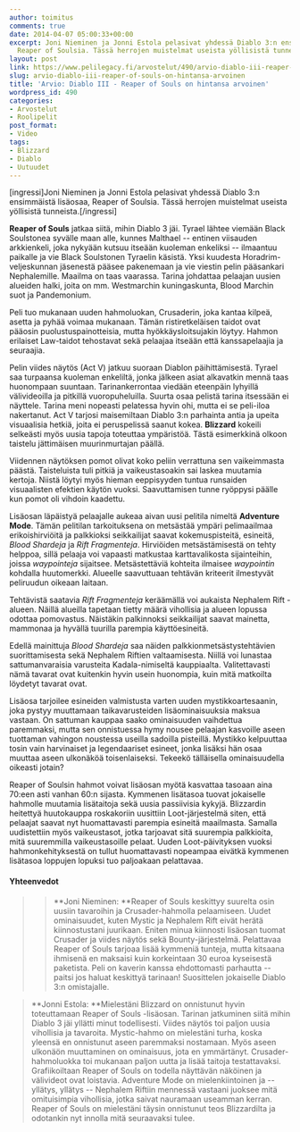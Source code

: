 ```yaml
---
author: toimitus
comments: true
date: 2014-04-07 05:00:33+00:00
excerpt: Joni Nieminen ja Jonni Estola pelasivat yhdessä Diablo 3:n ensimmäistä lisäosaa,
  Reaper of Soulsia. Tässä herrojen muistelmat useista yöllisistä tunneista.
layout: post
link: https://www.pelilegacy.fi/arvostelut/490/arvio-diablo-iii-reaper-of-souls-on-hintansa-arvoinen
slug: arvio-diablo-iii-reaper-of-souls-on-hintansa-arvoinen
title: 'Arvio: Diablo III - Reaper of Souls on hintansa arvoinen'
wordpress_id: 490
categories:
- Arvostelut
- Roolipelit
post_format:
- Video
tags:
- Blizzard
- Diablo
- Uutuudet
---
```






[ingressi]Joni Nieminen ja Jonni Estola pelasivat yhdessä Diablo 3:n ensimmäistä lisäosaa, Reaper of Soulsia. Tässä herrojen muistelmat useista yöllisistä tunneista.[/ingressi]





**Reaper of Souls** jatkaa siitä, mihin Diablo 3 jäi. Tyrael lähtee viemään Black Soulstonea syvälle maan alle, kunnes Malthael -- entinen viisauden arkkienkeli, joka nykyään kutsuu itseään kuoleman enkeliksi -- ilmaantuu paikalle ja vie Black Soulstonen Tyraelin käsistä. Yksi kuudesta Horadrim-veljeskunnan jäsenestä pääsee pakenemaan ja vie viestin pelin pääsankari Nephalemille. Maailma on taas vaarassa. Tarina johdattaa pelaajan uusien alueiden halki, joita on mm. Westmarchin kuningaskunta, Blood Marchin suot ja Pandemonium.





Peli tuo mukanaan uuden hahmoluokan, Crusaderin, joka kantaa kilpeä, asetta ja pyhää voimaa mukanaan. Tämän ristiretkeläisen taidot ovat pääosin puolustuspainotteisia, mutta hyökkäysloitsujakin löytyy. Hahmon erilaiset Law-taidot tehostavat sekä pelaajaa itseään että kanssapelaajia ja seuraajia.





Pelin viides näytös (Act V) jatkuu suoraan Diablon päihittämisestä. Tyrael saa turpaansa kuoleman enkeliltä, jonka jälkeen asiat alkavatkin mennä taas huonompaan suuntaan. Tarinankerrontaa viedään eteenpäin lyhyillä välivideoilla ja pitkillä vuoropuheluilla. Suurta osaa pelistä tarina itsessään ei näyttele. Tarina meni nopeasti pelatessa hyvin ohi, mutta ei se peli-iloa nakertanut. Act V tarjosi maisemiltaan Diablo 3:n parhainta antia ja upeita visuaalisia hetkiä, joita ei peruspelissä saanut kokea. **Blizzard** kokeili selkeästi myös uusia tapoja toteuttaa ympäristöä. Tästä esimerkkinä olkoon taistelu jättimäisen muurinmurtajan päällä.





Viidennen näytöksen pomot olivat koko peliin verrattuna sen vaikeimmasta päästä. Taisteluista tuli pitkiä ja vaikeustasoakin sai laskea muutamia kertoja. Niistä löytyi myös hieman eeppisyyden tuntua runsaiden visuaalisten efektien käytön vuoksi. Saavuttamisen tunne ryöppysi päälle kun pomot oli vihdoin kaadettu.



Lisäosan läpäistyä pelaajalle aukeaa aivan uusi pelitila nimeltä **Adventure Mode**. Tämän pelitilan tarkoituksena on metsästää ympäri pelimaailmaa erikoishirviöitä ja palkkioksi seikkailijat saavat kokemuspisteitä, esineitä, _Blood Shardeja_ ja _Rift Fragmenteja_. Hirviöiden metsästämisestä on tehty helppoa, sillä pelaaja voi vapaasti matkustaa karttavalikosta sijainteihin, joissa _waypointeja_ sijaitsee. Metsästettäviä kohteita ilmaisee _waypointin_ kohdalla huutomerkki. Alueelle saavuttuaan tehtävän kriteerit ilmestyvät peliruudun oikeaan laitaan.



Tehtävistä saatavia _Rift Fragmenteja_ keräämällä voi aukaista Nephalem Rift -alueen. Näillä alueilla tapetaan tietty määrä vihollisia ja alueen lopussa odottaa pomovastus. Näistäkin palkinnoksi seikkailijat saavat mainetta, mammonaa ja hyvällä tuurilla parempia käyttöesineitä.





Edellä mainittuja _Blood Shardeja_ saa näiden palkkionmetsästystehtävien suorittamisesta sekä Nephalem Riftien valtaamisesta. Niillä voi lunastaa sattumanvaraisia varusteita Kadala-nimiseltä kauppiaalta. Valitettavasti nämä tavarat ovat kuitenkin hyvin usein huonompia, kuin mitä matkoilta löydetyt tavarat ovat.





Lisäosa tarjoilee esineiden valmistusta varten uuden mystikkoartesaanin, joka pystyy muuttamaan taikavarusteiden lisäominaisuuksia maksua vastaan. On sattuman kauppaa saako ominaisuuden vaihdettua paremmaksi, mutta sen onnistuessa hymy nousee pelaajan kasvoille aseen tuottaman vahingon noustessa useilla sadoilla pisteillä. Mystikko kelpuuttaa tosin vain harvinaiset ja legendaariset esineet, jonka lisäksi hän osaa muuttaa aseen ulkonäköä toisenlaiseksi. Tekeekö tälläisella ominaisuudella oikeasti jotain?





Reaper of Soulsin hahmot voivat lisäosan myötä kasvattaa tasoaan aina 70:een asti vanhan 60:n sijasta. Kymmenen lisätasoa tuovat jokaiselle hahmolle muutamia lisätaitoja sekä uusia passiivisia kykyjä. Blizzardin heitettyä huutokauppa roskakoriin uusittiin Loot-järjestelmä siten, että pelaajat saavat nyt huomattavasti parempia esineitä maailmasta. Samalla uudistettiin myös vaikeustasot, jotka tarjoavat sitä suurempia palkkioita, mitä suuremmilla vaikeustasoille pelaat. Uuden Loot-päivityksen vuoksi hahmonkehityksestä on tullut huomattavasti nopeampaa eivätkä kymmenen lisätasoa loppujen lopuksi tuo paljoakaan pelattavaa.





#### Yhteenvedot





<blockquote>

> 
> **Joni Nieminen: **Reaper of Souls keskittyy suurelta osin uusiin tavaroihin ja Crusader-hahmolla pelaamiseen. Uudet ominaisuudet, kuten Mystic ja Nephalem Rift eivät herätä kiinnostustani juurikaan. Eniten minua kiinnosti lisäosan tuomat Crusader ja viides näytös sekä Bounty-järjestelmä. Pelattavaa Reaper of Souls tarjoaa lisää kymmeniä tunteja, mutta kitsaana ihmisenä en maksaisi kuin korkeintaan 30 euroa kyseisestä paketista. Peli on kaverin kanssa ehdottomasti parhautta -- paitsi jos haluat keskittyä tarinaan! Suosittelen jokaiselle Diablo 3:n omistajalle.
> 
> 
</blockquote>





<blockquote>**Jonni Estola: **Mielestäni Blizzard on onnistunut hyvin toteuttamaan Reaper of Souls -lisäosan. Tarinan jatkuminen siitä mihin Diablo 3 jäi yllätti minut todellisesti. Viides näytös toi paljon uusia vihollisia ja tavaroita. Mystic-hahmo on mielestäni turha, koska yleensä en onnistunut aseen paremmaksi nostamaan. Myös aseen ulkonäön muuttaminen on ominaisuus, jota en ymmärtänyt. Crusader-hahmoluokka toi mukanaan paljon uutta ja lisää taitoja testattavaksi. Grafiikoiltaan Reaper of Souls on todella näyttävän näköinen ja välivideot ovat loistavia. Adventure Mode on mielenkiintoinen ja -- yllätys, yllätys -- Nephalem Riftiin mennessä vastaani juoksee mitä omituisimpia vihollisia, jotka saivat nauramaan useamman kerran. Reaper of Souls on mielestäni täysin onnistunut teos Blizzardilta ja odotankin nyt innolla mitä seuraavaksi tulee.</blockquote>




